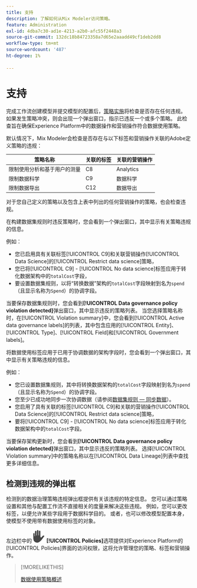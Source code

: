 ```yaml
---
title: 支持
description: 了解如何从Mix Modeler访问策略。
feature: Administration
exl-id: 4dba7c30-ad1e-4213-a2b0-afc55f2448a3
source-git-commit: 132dc18b84723358a7d65e2aaadd49cf1deb2dd8
workflow-type: tm+mt
source-wordcount: '487'
ht-degree: 1%

---
```


# 支持

完成工作流创建模型并提交模型的配置后，[策略实施](https://experienceleague.adobe.com/zh-hans/docs/experience-platform/data-governance/enforcement/overview#automatic-enforcement)将检查是否存在任何违规。 如果发生策略冲突，则会出现一个弹出窗口，指示已违反一个或多个策略。 此检查旨在确保Experience Platform中的数据操作和营销操作符合数据使用策略。

默认情况下，Mix Modeler会检查是否存在与以下标签和营销操作关联的Adobe定义策略的违规：

| 策略名称 | 关联的标签 | 关联的营销操作 |
|---|---|---|
| 限制使用分析和基于用户的测量 | C8 | Analytics |
| 限制数据科学 | C9 | 数据科学 |
| 限制数据导出 | C12 | 数据导出 |

对于您自己定义的策略以及包含上表中列出的任何营销操作的策略，也会检查违规。

在构建数据集规则时违反策略时，您会看到一个弹出窗口，其中显示有关策略违规的信息。

例如：

- 您已启用具有关联标签[!UICONTROL C9]和关联营销操作[!UICONTROL Data Science]的[!UICONTROL Restrict data science]策略，
- 您已将[!UICONTROL C9] - [!UICONTROL No data science]标签应用于转化数据架构中的`totalCost`字段，
- 要设置数据集规则，以将“转换数据”架构的`totalCost`字段映射到名为`spend`（且显示名称为`Spend`）的协调字段。

当要保存数据集规则时，您会看到&#x200B;**[!UICONTROL Data governance policy violation detected]**&#x200B;弹出窗口，其中显示违反的策略列表。 当您选择策略名称时，在[!UICONTROL Violation summary]中，您会看到[!UICONTROL Active data governance labels]的列表，其中包含应用的[!UICONTROL Entity]、[!UICONTROL Type]、[!UICONTROL Field]和[!UICONTROL Government labels]。

<!-- pending screenshot -->

将数据使用标签应用于已用于协调数据的架构字段时，您会看到一个弹出窗口，其中显示有关策略违规的信息。

例如：

- 您已设置数据集规则，其中将转换数据架构的`totalCost`字段映射到名为`spend`（且显示名称为`Spend`）的协调字段。
- 您至少已成功地同步一次协调数据（请参阅[数据集规则 — 同步数据](/help/harmonize-data/dataset-rules.md#sync-data)）。
- 您启用了具有关联的标签[!UICONTROL C9]和关联的营销操作[!UICONTROL Data Science]的[!UICONTROL Restrict data science]策略，
- 要将[!UICONTROL C9] - [!UICONTROL No data science]标签应用于转化数据架构中的`totalCost`字段。

当要保存架构更新时，您会看到&#x200B;**[!UICONTROL Data governance policy violation detected]**&#x200B;弹出窗口，其中显示违反的策略列表。 选择[!UICONTROL Violation summary]中的策略名称以在[!UICONTROL Data Lineage]列表中查找更多详细信息。

<!-- pending screenshot -->

## 检测到违规的弹出框

检测到的数据治理策略违规弹出框提供有关该违规的特定信息。 您可以通过策略设置和其他与配置工作流不直接相关的度量来解决这些违规。 例如，您可以更改标签，以便允许某些字段用于数据科学目的。 或者，也可以修改模型配置本身，使模型不使用带有数据使用标签的对象。

左边栏中的![隐私](/help/assets/icons/Privacy.svg) **[!UICONTROL Policies]**&#x200B;选项提供对Experience Platform的[!UICONTROL Policies]界面的访问权限，这将允许管理您的策略、标签和营销操作。

<!--
Currently,  Mix Modeler does not support all of the data governance functionality offered by Experience Platform. Field level access control is supported. See [Field level access control](../harmonize-data/dataset-rules.md#field-level-access-control)
-->

>[!MORELIKETHIS]
>
>[数据使用策略概述](https://experienceleague.adobe.com/zh-hans/docs/experience-platform/data-governance/policies/overview)
>
>

